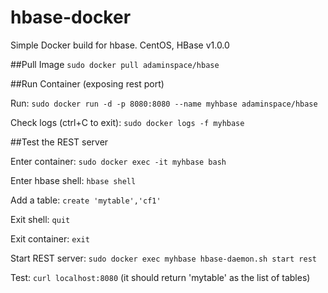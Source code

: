 # hbase-docker
Simple Docker build for hbase.
CentOS, HBase v1.0.0

##Pull Image
`sudo docker pull adaminspace/hbase`

##Run Container (exposing rest port)

Run: `sudo docker run -d -p 8080:8080 --name myhbase adaminspace/hbase`

Check logs (ctrl+C to exit): `sudo docker logs -f myhbase`

##Test the REST server

Enter container: `sudo docker exec -it myhbase bash`

Enter hbase shell: `hbase shell`

Add a table: `create 'mytable','cf1'`

Exit shell: `quit`

Exit container: `exit`

Start REST server: `sudo docker exec myhbase hbase-daemon.sh start rest`

Test: `curl localhost:8080` (it should return 'mytable' as the list of tables)
